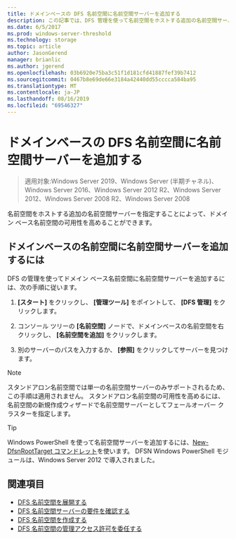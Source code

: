 ```yaml
---
title: ドメインベースの DFS 名前空間に名前空間サーバーを追加する
description: この記事では、DFS 管理を使って名前空間をホストする追加の名前空間サーバーを指定する方法について説明します。
ms.date: 6/5/2017
ms.prod: windows-server-threshold
ms.technology: storage
ms.topic: article
author: JasonGerend
manager: brianlic
ms.author: jgerend
ms.openlocfilehash: 03b6920e75ba3c51f1d181cfd41887fef39b7412
ms.sourcegitcommit: 0467b8e69de66e3184a42440dd55cccca584ba95
ms.translationtype: MT
ms.contentlocale: ja-JP
ms.lasthandoff: 08/16/2019
ms.locfileid: "69546327"
---
```

# <a name="add-namespace-servers-to-a-domain-based-dfs-namespace"></a>ドメインベースの DFS 名前空間に名前空間サーバーを追加する

> 適用対象:Windows Server 2019、Windows Server (半期チャネル)、Windows Server 2016、Windows Server 2012 R2、Windows Server 2012、Windows Server 2008 R2、Windows Server 2008

名前空間をホストする追加の名前空間サーバーを指定することによって、ドメイン ベース名前空間の可用性を高めることができます。

## <a name="to-add-a-namespace-server-to-a-domain-based-namespace"></a>ドメインベースの名前空間に名前空間サーバーを追加するには

DFS の管理を使ってドメイン ベース名前空間に名前空間サーバーを追加するには、次の手順に従います。

1.  **[スタート]** をクリックし、 **[管理ツール]** をポイントして、 **[DFS 管理]** をクリックします。

2.  コンソール ツリーの **[名前空間]** ノードで、ドメインベースの名前空間を右クリックし、 **[名前空間を追加]** をクリックします。

3.  別のサーバーのパスを入力するか、 **[参照]** をクリックしてサーバーを見つけます。

> [!NOTE]
> スタンドアロン名前空間では単一の名前空間サーバーのみサポートされるため、この手順は適用されません。 スタンドアロン名前空間の可用性を高めるには、名前空間の新規作成ウィザードで名前空間サーバーとしてフェールオーバー クラスターを指定します。


> [!TIP]
> Windows PowerShell を使って名前空間サーバーを追加するには、[New-DfsnRootTarget コマンドレット](https://docs.microsoft.com/powershell/module/dfsn/new-dfsnroottarget)を使います。 DFSN Windows PowerShell モジュールは、Windows Server 2012 で導入されました。

## <a name="see-also"></a>関連項目

-   [DFS 名前空間を展開する](deploying-dfs-namespaces.md)
-   [DFS 名前空間サーバーの要件を確認する](https://technet.microsoft.com/library/cc753448(v=ws.11).aspx)
-   [DFS 名前空間を作成する](create-a-dfs-namespace.md)
-   [DFS 名前空間の管理アクセス許可を委任する](delegate-management-permissions-for-dfs-namespaces.md)

